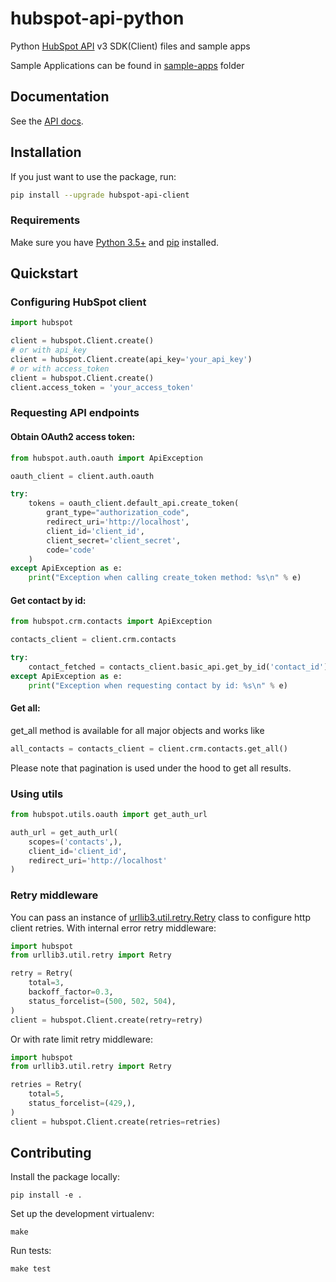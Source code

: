 # hubspot-api-python

Python [HubSpot API](https://developers.hubspot.com/docs/overview) v3 SDK(Client) files and sample apps

Sample Applications can be found in [sample-apps](sample-apps/) folder

## Documentation

See the [API docs](https://developers.hubspot.com/docs/overview).

## Installation

If you just want to use the package, run:

```bash
pip install --upgrade hubspot-api-client
```

### Requirements

Make sure you have [Python 3.5+](https://docs.python.org/3/) and [pip](https://pypi.org/project/pip/) installed.


## Quickstart


### Configuring HubSpot client

```python
import hubspot

client = hubspot.Client.create()
# or with api_key
client = hubspot.Client.create(api_key='your_api_key')
# or with access_token
client = hubspot.Client.create()
client.access_token = 'your_access_token'
```

### Requesting API endpoints

#### Obtain OAuth2 access token:

```python
from hubspot.auth.oauth import ApiException

oauth_client = client.auth.oauth

try:
    tokens = oauth_client.default_api.create_token(
        grant_type="authorization_code",
        redirect_uri='http://localhost',
        client_id='client_id',
        client_secret='client_secret',
        code='code'
    )
except ApiException as e:
    print("Exception when calling create_token method: %s\n" % e)
```

#### Get contact by id:

```python
from hubspot.crm.contacts import ApiException

contacts_client = client.crm.contacts

try:
    contact_fetched = contacts_client.basic_api.get_by_id('contact_id')
except ApiException as e:
    print("Exception when requesting contact by id: %s\n" % e)
```

#### Get all:

get_all method is available for all major objects and works like

```python
all_contacts = contacts_client = client.crm.contacts.get_all()
```

Please note that pagination is used under the hood to get all results.

### Using utils

```python
from hubspot.utils.oauth import get_auth_url

auth_url = get_auth_url(
    scopes=('contacts',),
    client_id='client_id',
    redirect_uri='http://localhost'
)
```


### Retry middleware

You can pass an instance of [urllib3.util.retry.Retry](https://urllib3.readthedocs.io/en/latest/reference/urllib3.util.html) class to configure http client retries.
With internal error retry middleware:

```python
import hubspot
from urllib3.util.retry import Retry

retry = Retry(
    total=3,
    backoff_factor=0.3,
    status_forcelist=(500, 502, 504),
)
client = hubspot.Client.create(retry=retry)
```
Or with rate limit retry middleware:

```python
import hubspot
from urllib3.util.retry import Retry

retries = Retry(
    total=5,
    status_forcelist=(429,),
)
client = hubspot.Client.create(retries=retries)
```

## Contributing

Install the package locally:

```
pip install -e .
```

Set up the development virtualenv:

```
make
```

Run tests:
```
make test
```
